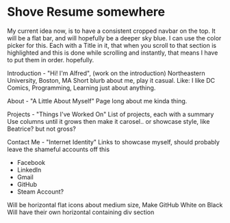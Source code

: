 # Shove Resume somewhere #

My current idea now, is to have a consistent cropped navbar on the top. It will be a flat bar, and will hopefully be a  deeper sky blue. I can use the color picker for this. Each with a Title in it, that when you scroll to that section is highlighted and this is done while scrolling and instantly, that means I have to put them in order. hopefully.

Introduction - "Hi! I'm Alfred", (work on the introduction)
Northeastern University, Boston, MA
Short blurb about me, play it casual. Like: I like DC Comics, Programming, Learning just about anything.

About - "A Little About Myself" Page long about me kinda thing.

Projects - "Things I've Worked On" List of projects, each with a summary 
Use columns until it grows then make it carosel.. or showcase style, like Beatrice? but not gross?

Contact Me - "Internet Identity" Links to showcase myself, should probably leave the shameful accounts off this
* Facebook
* LinkedIn
* Gmail
* GitHub
* Steam Account?

Will be horizontal flat icons about medium size, Make GitHub White on Black
Will have their own horizontal containing div section

